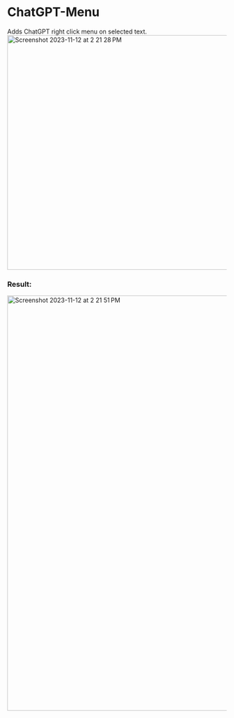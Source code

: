 # ChatGPT-Menu

Adds ChatGPT right click menu on selected text. 
<img width="538" alt="Screenshot 2023-11-12 at 2 21 28 PM" src="https://github.com/yask123/ChatGPT-Menu/assets/1812021/3c02016b-e7d8-4d54-aaed-c4915d4f11ac">


### Result: 
<img width="952" alt="Screenshot 2023-11-12 at 2 21 51 PM" src="https://github.com/yask123/ChatGPT-Menu/assets/1812021/46dcfbf6-8399-4a41-a2e0-ec0ec908b358">
